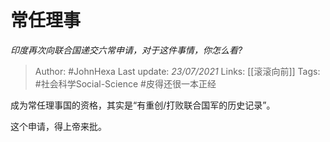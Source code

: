 # 常任理事
*印度再次向联合国递交六常申请，对于这件事情，你怎么看?*

> Author: #JohnHexa
Last update: *23/07/2021* 
Links: [[滚滚向前]] 
Tags: #社会科学Social-Science  #皮得还很一本正经 

 
成为常任理事国的资格，其实是“有重创/打败联合国军的历史记录”。

这个申请，得上帝来批。



